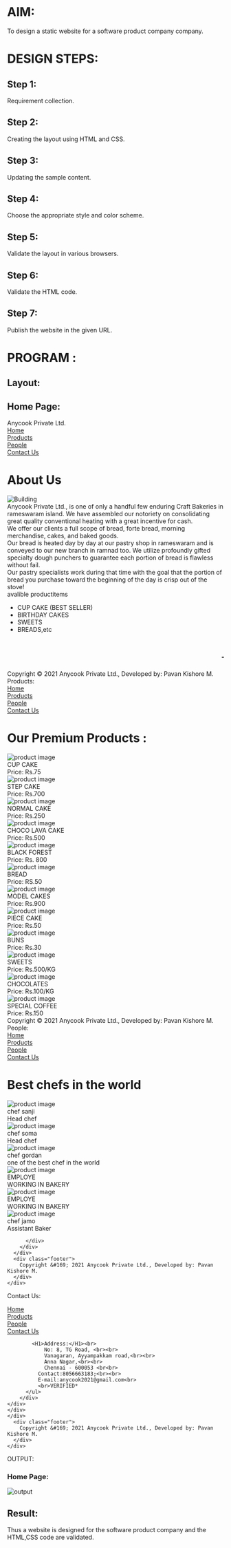 # AIM:
To design a static website for a software product company company.

# DESIGN STEPS:
## Step 1:
Requirement collection.

## Step 2:
Creating the layout using HTML and CSS.

## Step 3:
Updating the sample content.

## Step 4:
Choose the appropriate style and color scheme.

## Step 5:
Validate the layout in various browsers.

## Step 6:
Validate the HTML code.

## Step 7:
Publish the website in the given URL.

# PROGRAM :
## Layout:
## Home Page:
<!DOCTYPE html>
<html lang="en">
  <head>
    <title>Anycook Private Ltd.</title>
    <link rel="stylesheet" href="./css/layout.css" />
    <link rel="icon" href="./img/icon.png" type="image/x-icon" />
  </head>

  <body>
    <div class="container">
      <div class="banner">Anycook Private Ltd.</div>
      <div class="menu">
        <div class="menuitemselected"><a href="/static/home.html">Home</a></div>
        <div class="menuitem"><a href="/static/products.html">Products</a></div>
        <div class="menuitem"><a href="/static/people.html">People</a></div>
        <div class="menuitem"><a href="/static/contactus.html">Contact Us</a></div>
      </div>
      <div class="content">
        <div class="homecontent">
          <h1>About Us</h1>
          <img src="./img/bake.jpg" alt="Building" />
          <div class="contenttext">
            Anycook Private Ltd., is one of only a handful few enduring Craft Bakeries in rameswaram
            island.
            We have assembled our notoriety on consolidating great quality conventional
            heating with a great incentive for cash.
            <br>
            We offer our clients a full scope of bread, forte bread, morning merchandise,
            cakes, and baked goods.
            <br>
            Our bread is heated day by day at our pastry shop in rameswaram and is conveyed
            to our new branch in ramnad too.
            We utilize profoundly gifted specialty dough punchers to guarantee each portion
            of bread is flawless without fail.
            <br>
            Our pastry specialists work during that time with the goal that the portion of 
            bread you purchase toward the beginning of the day is crisp out of the stove!
            <br>
            avalible productitems
            <ul>
              <li>CUP CAKE (BEST SELLER)</li>
              <li>BIRTHDAY CAKES</li>
              <li>SWEETS</li>
              <li>BREADS,etc</li>
            </ul>
            <marquee behavior="scroll" direction="left"><h2>---**HOME DELIVERY AVAILABLE**---</h2></marquee>
          </div>
        </div>
      </div>
      <div class="footer">
        Copyright &#169; 2021 Anycook Private Ltd., Developed by: Pavan Kishore M.
      </div>
    </div>
  </body>
</html>
Products:
<!DOCTYPE html>
<html lang="en">
  <head>
    <title>Anycook Private Ltd.</title>
    <link rel="stylesheet" href="./css/layout.css" />
    <link rel="icon" href="./img/icon.png" type="image/x-icon" />
  </head>

  <body>
    <div class="container">
      <div class="banner"></div>
      <div class="menu">
        <div class="menuitem"><a href="/static/home.html">Home</a></div>
        <div class="menuitemselected">
          <a href="/static/products.html">Products</a>
        </div>
        <div class="menuitem"><a href="/static/people.html">People</a></div>
        <div class="menuitem"><a href="/static/contactus.html">Contact Us</a></div>
      </div>
      <div class="content">
        <div class="productcontent">    
          <h1>Our Premium Products :</h1>
          <div class="productitems">
              <div class="productitem"> 
                  <div class="itemimage">
                  <img src="/static/img/pro1.jpg" alt="product image">
                  </div>
                  <div class="itemname">CUP CAKE</div>
                  <div class="itemprice">Price: Rs.75 </div>
              </div>
              <div class="productitem"> 
                  <div class="itemimage">
                  <img src="/static/img/pro2.jpg"  alt="product image">
                  </div>
                  <div class="itemname">STEP CAKE</div>
                  <div class="itemprice">Price: Rs.700 </div>
              </div>
              <div class="productitem"> 
                <div class="itemimage">
                <img src="/static/img/pro3.jpg" alt="product image">
                </div>
                <div class="itemname">NORMAL CAKE</div>
                <div class="itemprice">Price: Rs.250 </div>
            </div>
            <div class="productitem"> 
              <div class="itemimage">
              <img src="/static/img/pro4.jpg" alt="product image">
              </div>
              <div class="itemname">CHOCO LAVA CAKE</div>
              <div class="itemprice">Price: Rs.500</div>
          </div>
          <div class="productitem"> 
            <div class="itemimage">
            <img src="/static/img/pro5.jpg" alt="product image">
            </div>
            <div class="itemname">BLACK FOREST</div>
            <div class="itemprice">Price: Rs. 800</div>
        </div>
        <div class="productitem"> 
          <div class="itemimage">
          <img src="/static/img/pro6.jpg" alt="product image">
          </div>
          <div class="itemname">BREAD</div>
          <div class="itemprice">Price: RS.50 </div>
      </div>
      <div class="productitem"> 
        <div class="itemimage">
        <img src="/static/img/pro7.jpg" alt="product image">
        </div>
        <div class="itemname">MODEL CAKES</div>
        <div class="itemprice">Price: Rs.900 </div>
    </div>
    <div class="productitem"> 
      <div class="itemimage">
      <img src="/static/img/pro8.jpg" alt="product image">
      </div>
      <div class="itemname">PIECE CAKE</div>
      <div class="itemprice">Price: Rs.50 </div>
  </div>
  <div class="productitem"> 
    <div class="itemimage">
    <img src="/static/img/pro9.jpg" alt="product image">
    </div>
    <div class="itemname">BUNS</div>
    <div class="itemprice">Price: Rs.30 </div>
</div>
<div class="productitem"> 
  <div class="itemimage">
  <img src="/static/img/pro10.jpg" alt="product image">
  </div>
  <div class="itemname">SWEETS</div>
  <div class="itemprice">Price: Rs.500/KG </div>
</div>
<div class="productitem"> 
  <div class="itemimage">
  <img src="/static/img/pro11.jpg" alt="product image">
  </div>
  <div class="itemname">CHOCOLATES</div>
  <div class="itemprice">Price: Rs.100/KG </div>
</div>
<div class="productitem"> 
  <div class="itemimage">
  <img src="/static/img/pro12.jpg" alt="product image">
  </div>
  <div class="itemname">SPECIAL COFFEE</div>
  <div class="itemprice">Price: Rs.150 </div>
</div>
          </div>
          </div>        
      </div>
      <div class="footer">
        Copyright &#169; 2021 Anycook Private Ltd., Developed by: Pavan Kishore M.
      </div>
    </div>
  </body>
</html>
People:
<!DOCTYPE html>
<html lang="en">
  <head>
    <title>Anycook Private Ltd.</title>
    <link rel="stylesheet" href="./css/layout.css" />
    <link rel="icon" href="./img/icon.png" type="image/x-icon" />
  </head>

  <body>
    <div class="container">
      <div class="banner"></div>
      <div class="menu">
        <div class="menuitem"><a href="/static/home.html">Home</a></div>
        <div class="menuitem"><a href="/static/products.html">Products</a></div>
        <div class="menuitemselected"><a href="/static/people.html">People</a></div>
        <div class="menuitem"><a href="/static/contactus.html">Contact Us</a></div>
      </div>
      <div class="content">
        <div class="productcontent">    
            <h1>Best chefs in the world</h1>
            <div class="productitems">
                <div class="productitem"> 
                    <div class="itemimage">
                    <img src="/static/img/sanji.jpg" alt="product image">
                    </div>
                    <div class="itemname">chef sanji</div>
                    <div class="itemprice">Head chef</div>
                </div>
                <div class="productitem"> 
                    <div class="itemimage">
                    <img src="/static/img/soma.jpg"  alt="product image">
                    </div>
                    <div class="itemname">chef soma</div>
                    <div class="itemprice">Head chef</div>
                </div>
                <div class="productitem"> 
                    <div class="itemimage">
                    <img src="/static/img/gordan.jpg"  alt="product image">
                    </div>
                    <div class="itemname">chef gordan</div>
                    <div class="itemprice">one of the best chef in the world</div>
                </div>
                <div class="productitem"> 
                    <div class="itemimage">
                    <img src="/static/img/kunal.jpg"  alt="product image">
                    </div>
                    <div class="itemname">EMPLOYE</div>
                    <div class="itemprice">WORKING IN BAKERY</div>
                </div>
                <div class="productitem"> 
                    <div class="itemimage">
                    <img src="/static/img/rin.jpg"  alt="product image">
                    </div>
                    <div class="itemname">EMPLOYE</div>
                    <div class="itemprice">WORKING IN BAKERY</div>
                </div>
                <div class="productitem"> 
                    <div class="itemimage">
                    <img src="/static/img/jamo.jpg"  alt="product image">
                    </div>
                    <div class="itemname">chef jamo</div>
                    <div class="itemprice">Assistant Baker</div>
                </div>

          </div>
        </div>
      </div>
      <div class="footer">
        Copyright &#169; 2021 Anycook Private Ltd., Developed by: Pavan Kishore M.
      </div>
    </div>
  </body>
</html>

Contact Us:
<!DOCTYPE html>
<html lang="en">
  <head>
    <title>Anycook Private Ltd.</title>
    <link rel="stylesheet" href="./css/layout.css" />
    <link rel="icon" href="./img/icon.png" type="image/x-icon" />
  </head>

  <body>
    <div class="container">
      <div class="banner"></div>
      <div class="menu">
        <div class="menuitem"><a href="/static/home.html">Home</a></div>
        <div class="menuitem"><a href="/static/products.html">Products</a></div>
        <div class="menuitem"><a href="/static/people.html">People</a></div>
        <div class="menuitemselected"><a href="/static/contactus.html">Contact Us</a></div>
      </div>
      <div class="content">
        
            <H1>Address:</H1><br>
                No: 8, TG Road, <br><br>
                Vanagaran, Ayyampakkam road,<br><br>
                Anna Nagar,<br><br>
                Chennai - 600053 <br<br>
              Contact:8056663183;<br><br>
              E-mail:anycook2021@gmail.com<br>
              <br>VERIFIED*
          </ul>    
        </div>
    </div>
    </div>
    </div>
      <div class="footer">
        Copyright &#169; 2021 Anycook Private Ltd., Developed by: Pavan Kishore M.
      </div>
    </div>
  </body>
</html>
OUTPUT:

### Home Page:

![output](./images/ss_home.PNG)

## Result:

Thus a website is designed for the software product company and the HTML,CSS code are validated.
